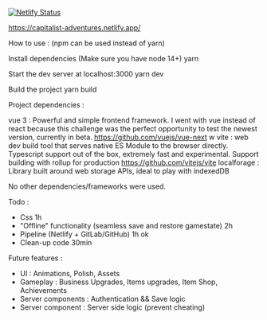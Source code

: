 [![Netlify Status](https://api.netlify.com/api/v1/badges/77a6a688-61bf-41d7-b8fe-00acdd5b29e0/deploy-status)](https://app.netlify.com/sites/capitalist-adventures/deploys)

https://capitalist-adventures.netlify.app/

How to use :
(npm can be used instead of yarn)

Install dependencies (Make sure you have node 14+)
yarn

Start the dev server at localhost:3000
yarn dev

Build the project
yarn build

Project dependencies :

vue 3 : Powerful and simple frontend framework. I went with vue instead of react because this challenge was the perfect opportunity to test the newest version, currently in beta.
https://github.com/vuejs/vue-next
w
vite : web dev build tool that serves native ES Module to the browser directly. Typescript support out of the box, extremely fast and experimental. Support building with rollup for production
https://github.com/vitejs/vite
localforage : Library built around web storage APIs, ideal to play with indexedDB

No other dependencies/frameworks were used.

Todo :

-   Css 1h
-   "Offline" functionality (seamless save and restore gamestate) 2h
-   Pipeline (Netlify + GitLab/GitHub) 1h ok
-   Clean-up code 30min

Future features :

-   UI : Animations, Polish, Assets
-   Gameplay : Business Upgrades, Items upgrades, Item Shop, Achievements
-   Server components : Authentication && Save logic
-   Server component : Server side logic (prevent cheating)
